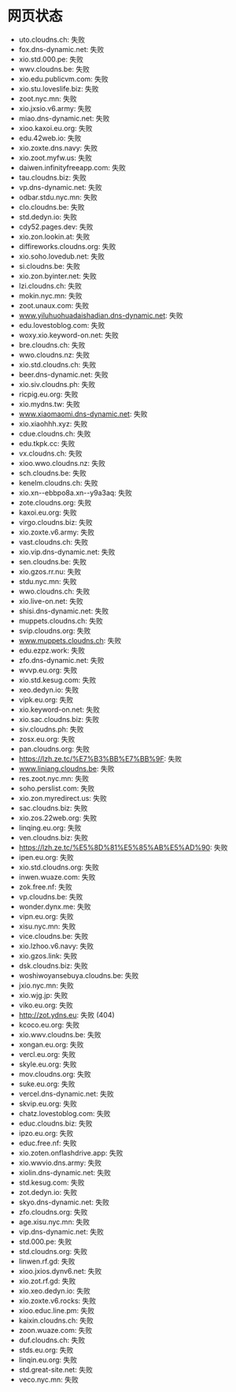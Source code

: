 # 网页状态
- uto.cloudns.ch: 失败
- fox.dns-dynamic.net: 失败
- xio.std.000.pe: 失败
- wwv.cloudns.be: 失败
- xio.edu.publicvm.com: 失败
- xio.stu.loveslife.biz: 失败
- zoot.nyc.mn: 失败
- xio.jxsio.v6.army: 失败
- miao.dns-dynamic.net: 失败
- xioo.kaxoi.eu.org: 失败
- edu.42web.io: 失败
- xio.zoxte.dns.navy: 失败
- xio.zoot.myfw.us: 失败
- daiwen.infinityfreeapp.com: 失败
- tau.cloudns.biz: 失败
- vp.dns-dynamic.net: 失败
- odbar.stdu.nyc.mn: 失败
- clo.cloudns.be: 失败
- std.dedyn.io: 失败
- cdy52.pages.dev: 失败
- xio.zon.lookin.at: 失败
- diffireworks.cloudns.org: 失败
- xio.soho.lovedub.net: 失败
- si.cloudns.be: 失败
- xio.zon.byinter.net: 失败
- lzi.cloudns.ch: 失败
- mokin.nyc.mn: 失败
- zoot.unaux.com: 失败
- www.yiluhuohuadaishadian.dns-dynamic.net: 失败
- edu.lovestoblog.com: 失败
- woxy.xio.keyword-on.net: 失败
- bre.cloudns.ch: 失败
- wwo.cloudns.nz: 失败
- xio.std.cloudns.ch: 失败
- beer.dns-dynamic.net: 失败
- xio.siv.cloudns.ph: 失败
- ricpig.eu.org: 失败
- xio.mydns.tw: 失败
- www.xiaomaomi.dns-dynamic.net: 失败
- xio.xiaohhh.xyz: 失败
- cdue.cloudns.ch: 失败
- edu.tkpk.cc: 失败
- vx.cloudns.ch: 失败
- xioo.wwo.cloudns.nz: 失败
- sch.cloudns.be: 失败
- kenelm.cloudns.ch: 失败
- xio.xn--ebbpo8a.xn--y9a3aq: 失败
- zote.cloudns.org: 失败
- kaxoi.eu.org: 失败
- virgo.cloudns.biz: 失败
- xio.zoxte.v6.army: 失败
- vast.cloudns.ch: 失败
- xio.vip.dns-dynamic.net: 失败
- sen.cloudns.be: 失败
- xio.gzos.rr.nu: 失败
- stdu.nyc.mn: 失败
- wwo.cloudns.ch: 失败
- xio.live-on.net: 失败
- shisi.dns-dynamic.net: 失败
- muppets.cloudns.ch: 失败
- svip.cloudns.org: 失败
- www.muppets.cloudns.ch: 失败
- edu.ezpz.work: 失败
- zfo.dns-dynamic.net: 失败
- wvvp.eu.org: 失败
- xio.std.kesug.com: 失败
- xeo.dedyn.io: 失败
- vipk.eu.org: 失败
- xio.keyword-on.net: 失败
- xio.sac.cloudns.biz: 失败
- siv.cloudns.ph: 失败
- zosx.eu.org: 失败
- pan.cloudns.org: 失败
- https://lzh.ze.tc/%E7%B3%BB%E7%BB%9F: 失败
- www.liniang.cloudns.be: 失败
- res.zoot.nyc.mn: 失败
- soho.perslist.com: 失败
- xio.zon.myredirect.us: 失败
- sac.cloudns.biz: 失败
- xio.zos.22web.org: 失败
- linqing.eu.org: 失败
- ven.cloudns.biz: 失败
- https://lzh.ze.tc/%E5%8D%81%E5%85%AB%E5%AD%90: 失败
- ipen.eu.org: 失败
- xio.std.cloudns.org: 失败
- inwen.wuaze.com: 失败
- zok.free.nf: 失败
- vp.cloudns.be: 失败
- wonder.dynx.me: 失败
- vipn.eu.org: 失败
- xisu.nyc.mn: 失败
- vice.cloudns.be: 失败
- xio.lzhoo.v6.navy: 失败
- xio.gzos.link: 失败
- dsk.cloudns.biz: 失败
- woshiwoyansebuya.cloudns.be: 失败
- jxio.nyc.mn: 失败
- xio.wjg.jp: 失败
- viko.eu.org: 失败
- http://zot.ydns.eu: 失败 (404)
- kcoco.eu.org: 失败
- xio.wwv.cloudns.be: 失败
- xongan.eu.org: 失败
- vercl.eu.org: 失败
- skyle.eu.org: 失败
- mov.cloudns.org: 失败
- suke.eu.org: 失败
- vercel.dns-dynamic.net: 失败
- skvip.eu.org: 失败
- chatz.lovestoblog.com: 失败
- educ.cloudns.biz: 失败
- ipzo.eu.org: 失败
- educ.free.nf: 失败
- xio.zoten.onflashdrive.app: 失败
- xio.wwvio.dns.army: 失败
- xiolin.dns-dynamic.net: 失败
- std.kesug.com: 失败
- zot.dedyn.io: 失败
- skyo.dns-dynamic.net: 失败
- zfo.cloudns.org: 失败
- age.xisu.nyc.mn: 失败
- vip.dns-dynamic.net: 失败
- std.000.pe: 失败
- std.cloudns.org: 失败
- linwen.rf.gd: 失败
- xioo.jxios.dynv6.net: 失败
- xio.zot.rf.gd: 失败
- xio.xeo.dedyn.io: 失败
- xio.zoxte.v6.rocks: 失败
- xioo.educ.line.pm: 失败
- kaixin.cloudns.ch: 失败
- zoon.wuaze.com: 失败
- duf.cloudns.ch: 失败
- stds.eu.org: 失败
- linqin.eu.org: 失败
- std.great-site.net: 失败
- veco.nyc.mn: 失败
